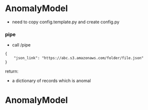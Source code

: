 # AnomalyModel
- need to copy config.template.py and create config.py

### pipe
- call /pipe
```
{
    "json_link": "https://abc.s3.amazonaws.com/folder/file.json"
}
```
return:
  - a dictionary of records which is anomal
  
# AnomalyModel
